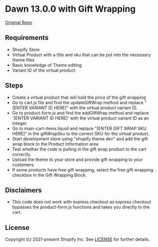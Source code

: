 # Dawn 13.0.0 with Gift Wrapping

[Original Repo](https://github.com/Shopify/dawn)

## Requirements
 - Shopify Store
 - Virtual Product with a title and sku that can be put into the necessary theme files
 - Basic knowledge of Theme editing
 - Variant ID of the virtual product

## Steps
 - Create a virtual product that will hold the price of the gift wrapping
 - Go to cart.js file and find the updateGiftWrap method and replace "[ENTER VARIANT ID HERE]" with the virtual product variant ID.
 - Go to product-form.js and find the addGiftWrap method and replace '[ENTER VARIANT ID HERE]' with the virtual product variant ID as an integer.
 - Go to main-cart-items.liquid and replace "[ENTER GIFT WRAP SKU HERE]" in the giftWrapSku to the correct SKU for the virtual product.
 - Start development store using "shopify theme dev" and add the gift wrap block to the Product Information area
 - Test whether the code is pulling in the gift wrap product to the cart correctly.
 - Upload the theme to your store and provide gift wrapping to your customers.
 - If some products have free gift wrapping, select the free gift wrapping checkbox in the Gift Wrapping Block.

## Disclaimers
 - This code does not work with express checkout as express checkout bypasses the product-form.js functions and takes you directly to the cart.

## License

Copyright (c) 2021-present Shopify Inc. See [LICENSE](/LICENSE.md) for further details.

